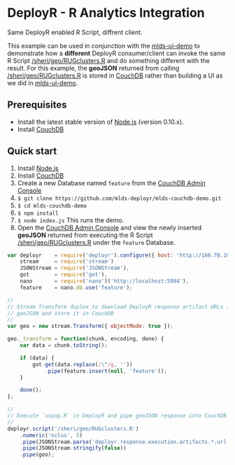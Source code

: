 # DeployR - R Analytics Integration

Same DeployR enabled R Script, diffrent client.

This example can be used in conjunction with the [mlds-ui-demo](https://github.com/mlds-deployr/mlds-ui-demo) to demonstrate how a **different** DeployR consumer/client can invoke the same R Script [/sheri/geo/RUGclusters.R](https://github.com/mlds-deployr/mlds-ui-demo#rugclustersr) and do something different with the result. For this example,
the **geoJSON** returned from calling [/sheri/geo/RUGclusters.R](https://github.com/mlds-deployr/mlds-ui-demo#rugclustersr) is stored in [CouchDB](http://couchdb.apache.org)
rather than building a UI as we did in [mlds-ui-demo](https://github.com/mlds-deployr/mlds-ui-demo).

## Prerequisites

- Install the latest stable version of [Node.js](http://nodejs.org/) (version 0.10.x).
- Install [CouchDB](http://couchdb.apache.org)

## Quick start

1. Install [Node.js](http://nodejs.org/) 
2. Install [CouchDB](http://couchdb.apache.org)
3. Create a new Database named `feature` from the [CouchDB Admin Console](http://127.0.0.1:5984/_utils/index.html) 
4. ```$ git clone https://github.com/mlds-deployr/mlds-couchdb-demo.git```
5. ```$ cd mlds-couchdb-demo```
6. ```$ npm install```
7. ```$ node index.js``` This runs the demo.
8. Open the [CouchDB Admin Console](http://127.0.0.1:5984/_utils/index.html) and
   view the newly inserted **geoJSON** returned from executing the R Script 
   [/sheri/geo/RUGclusters.R](https://github.com/mlds-deployr/mlds-ui-demo#rugclustersr)
   under the `feature` Database.

```js
var deployr    = require('deployr').configure({ host: 'http://166.78.105.110:7400' }),
    stream     = require('stream')
    JSONStream = require('JSONStream'),
    got        = require('got'),
    nano       = require('nano')('http://localhost:5984'),
    feature    = nano.db.use('feature');

//
// Stream Transform duplex to download DeployR response artifact URLs in 
// geoJSON and store it in CouchDB
//
var geo = new stream.Transform({ objectMode: true });

geo._transform = function(chunk, encoding, done) {
    var data = chunk.toString();

    if (data) {
        got.get(data.replace(/\"/g, ''))
            .pipe(feature.insert(null, 'feature'));
    }

    done();
};

//
// Execute `uspop.R` in DeployR and pipe geoJSON response into CouchDB
//
deployr.script('/sheri/geo/RUGclusters.R')
    .numeric('nclus', 5)
    .pipe(JSONStream.parse('deployr.response.execution.artifacts.*.url'))
    .pipe(JSONStream.stringify(false))
    .pipe(geo);
 ```
